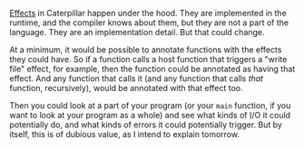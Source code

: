 [Effects](/daily/2024-12-06) in Caterpillar happen under the hood. They are
implemented in the runtime, and the compiler knows about them, but they are not
a part of the language. They are an implementation detail. But that could
change.

At a minimum, it would be possible to annotate functions with the effects they
could have. So if a function calls a host function that triggers a "write file"
effect, for example, then the function could be annotated as having that effect.
And any function that calls it (and any function that calls _that_ function,
recursively), would be annotated with that effect too.

Then you could look at a part of your program (or your `main` function, if you
want to look at your program as a whole) and see what kinds of I/O it could
potentially do, and what kinds of errors it could potentially trigger. But by
itself, this is of dubious value, as I intend to explain tomorrow.
